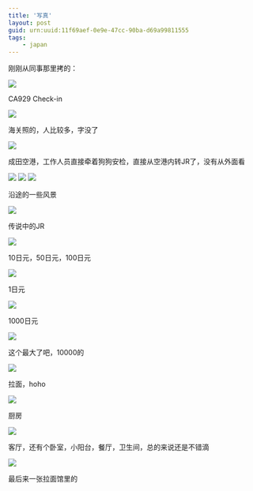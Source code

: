 ```yaml
---
title: '写真'
layout: post
guid: urn:uuid:11f69aef-0e9e-47cc-90ba-d69a99811555
tags:
    - japan
---
```


刚刚从同事那里拷的：                                                                                                                                                                                     

![](http://flickr.com/photos/42614442@N00/493707034)

CA929 Check-in

![](http://flickr.com/photos/42614442@N00/493730673)

海关照的，人比较多，字没了

![](http://flickr.com/photos/42614442@N00/493714074)

成田空港，工作人员直接牵着狗狗安检，直接从空港内转JR了，没有从外面看

![](http://flickr.com/photos/42614442@N00/493715890)
![](http://flickr.com/photos/42614442@N00/493738289)
![](http://flickr.com/photos/42614442@N00/493738725)

沿途的一些风景

![](http://flickr.com/photos/42614442@N00/493718070)

传说中的JR

![](http://flickr.com/photos/42614442@N00/493719400)

10日元，50日元，100日元

![](http://flickr.com/photos/42614442@N00/493743097)

1日元

![](http://flickr.com/photos/42614442@N00/493741657)

1000日元

![](http://flickr.com/photos/42614442@N00/493742349)

这个最大了吧，10000的

![](http://flickr.com/photos/42614442@N00/493744899)

拉面，hoho

![](http://flickr.com/photos/42614442@N00/493751213)

厨房

![](http://flickr.com/photos/42614442@N00/493729718)

客厅，还有个卧室，小阳台，餐厅，卫生间，总的来说还是不错滴

![](http://flickr.com/photos/42614442@N00/493745467)

最后来一张拉面馆里的

